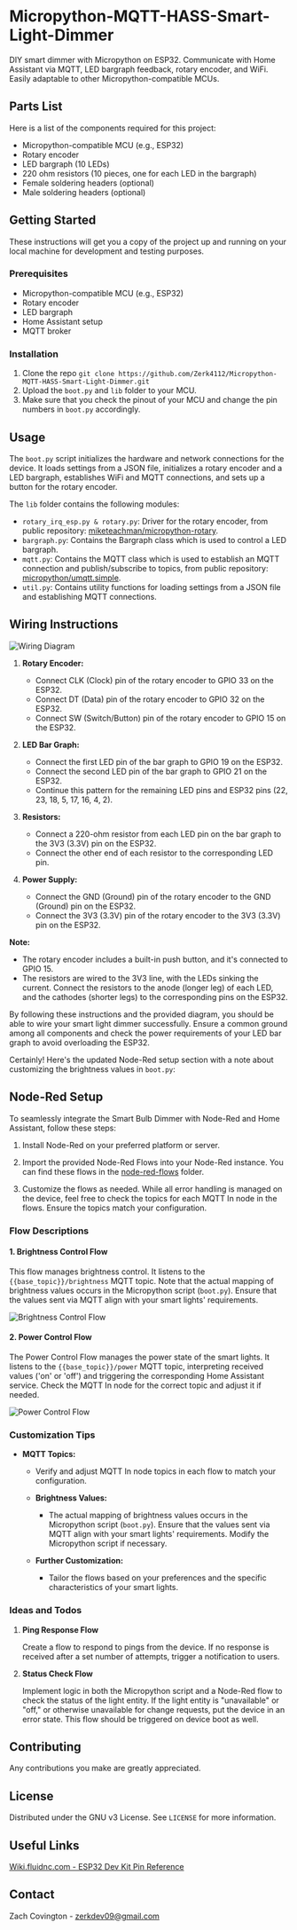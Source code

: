 # Micropython-MQTT-HASS-Smart-Light-Dimmer

DIY smart dimmer with Micropython on ESP32. Communicate with Home Assistant via MQTT, LED bargraph feedback, rotary encoder, and WiFi. Easily adaptable to other Micropython-compatible MCUs.

## Parts List

Here is a list of the components required for this project:

- Micropython-compatible MCU (e.g., ESP32)
- Rotary encoder
- LED bargraph (10 LEDs)
- 220 ohm resistors (10 pieces, one for each LED in the bargraph)
- Female soldering headers (optional)
- Male soldering headers (optional)

## Getting Started

These instructions will get you a copy of the project up and running on your local machine for development and testing purposes.

### Prerequisites

- Micropython-compatible MCU (e.g., ESP32)
- Rotary encoder
- LED bargraph
- Home Assistant setup
- MQTT broker

### Installation

1. Clone the repo ```git clone https://github.com/Zerk4112/Micropython-MQTT-HASS-Smart-Light-Dimmer.git```
2. Upload the `boot.py` and `lib` folder to your MCU.
3. Make sure that you check the pinout of your MCU and change the pin numbers in `boot.py` accordingly.

## Usage

The `boot.py` script initializes the hardware and network connections for the device. It loads settings from a JSON file, initializes a rotary encoder and a LED bargraph, establishes WiFi and MQTT connections, and sets up a button for the rotary encoder.

The `lib` folder contains the following modules:

- `rotary_irq_esp.py & rotary.py`: Driver for the rotary encoder, from public repository: [miketeachman/micropython-rotary](https://github.com/miketeachman/micropython-rotary).
- `bargraph.py`: Contains the Bargraph class which is used to control a LED bargraph.
- `mqtt.py`: Contains the MQTT class which is used to establish an MQTT connection and publish/subscribe to topics, from public repository: [micropython/umqtt.simple](https://github.com/micropython/micropython-lib/tree/master/micropython/umqtt.simple).
- `util.py`: Contains utility functions for loading settings from a JSON file and establishing MQTT connections.

## Wiring Instructions

![Wiring Diagram](https://github.com/Zerk4112/Micropython-MQTT-HASS-Smart-Light-Dimmer/blob/main/img/v1%20Wiring%20Diagram.png?raw=true)

1. **Rotary Encoder:**
   - Connect CLK (Clock) pin of the rotary encoder to GPIO 33 on the ESP32.
   - Connect DT (Data) pin of the rotary encoder to GPIO 32 on the ESP32.
   - Connect SW (Switch/Button) pin of the rotary encoder to GPIO 15 on the ESP32.

2. **LED Bar Graph:**
   - Connect the first LED pin of the bar graph to GPIO 19 on the ESP32.
   - Connect the second LED pin of the bar graph to GPIO 21 on the ESP32.
   - Continue this pattern for the remaining LED pins and ESP32 pins (22, 23, 18, 5, 17, 16, 4, 2).

3. **Resistors:**
   - Connect a 220-ohm resistor from each LED pin on the bar graph to the 3V3 (3.3V) pin on the ESP32.
   - Connect the other end of each resistor to the corresponding LED pin.

4. **Power Supply:**
   - Connect the GND (Ground) pin of the rotary encoder to the GND (Ground) pin on the ESP32.
   - Connect the 3V3 (3.3V) pin of the rotary encoder to the 3V3 (3.3V) pin on the ESP32.

**Note:**

- The rotary encoder includes a built-in push button, and it's connected to GPIO 15.
- The resistors are wired to the 3V3 line, with the LEDs sinking the current. Connect the resistors to the anode (longer leg) of each LED, and the cathodes (shorter legs) to the corresponding pins on the ESP32.

By following these instructions and the provided diagram, you should be able to wire your smart light dimmer successfully. Ensure a common ground among all components and check the power requirements of your LED bar graph to avoid overloading the ESP32.

Certainly! Here's the updated Node-Red setup section with a note about customizing the brightness values in `boot.py`:

## Node-Red Setup

To seamlessly integrate the Smart Bulb Dimmer with Node-Red and Home Assistant, follow these steps:

1. Install Node-Red on your preferred platform or server.

2. Import the provided Node-Red Flows into your Node-Red instance. You can find these flows in the [node-red-flows](/node-red-flows) folder.

3. Customize the flows as needed. While all error handling is managed on the device, feel free to check the topics for each MQTT In node in the flows. Ensure the topics match your configuration.

### Flow Descriptions

#### 1. Brightness Control Flow

This flow manages brightness control. It listens to the `{{base_topic}}/brightness` MQTT topic. Note that the actual mapping of brightness values occurs in the Micropython script (`boot.py`). Ensure that the values sent via MQTT align with your smart lights' requirements.

![Brightness Control Flow](https://github.com/Zerk4112/Micropython-MQTT-HASS-Smart-Light-Dimmer/blob/dev/img/Node-Red%20Flow%20-%20Brightness.png?raw=true)

#### 2. Power Control Flow

The Power Control Flow manages the power state of the smart lights. It listens to the `{{base_topic}}/power` MQTT topic, interpreting received values ('on' or 'off') and triggering the corresponding Home Assistant service. Check the MQTT In node for the correct topic and adjust it if needed.

![Power Control Flow](https://github.com/Zerk4112/Micropython-MQTT-HASS-Smart-Light-Dimmer/blob/dev/img/Node-Red%20Flow%20-%20Power.png?raw=true)

### Customization Tips

- **MQTT Topics:**
  - Verify and adjust MQTT In node topics in each flow to match your configuration.

  - **Brightness Values:**
    - The actual mapping of brightness values occurs in the Micropython script (`boot.py`). Ensure that the values sent via MQTT align with your smart lights' requirements. Modify the Micropython script if necessary.

  - **Further Customization:**
    - Tailor the flows based on your preferences and the specific characteristics of your smart lights.

### Ideas and Todos

1. **Ping Response Flow**

   Create a flow to respond to pings from the device. If no response is received after a set number of attempts, trigger a notification to users.

2. **Status Check Flow**

   Implement logic in both the Micropython script and a Node-Red flow to check the status of the light entity. If the light entity is "unavailable" or "off," or otherwise unavailable for change requests, put the device in an error state. This flow should be triggered on device boot as well.

## Contributing

Any contributions you make are greatly appreciated.

## License

Distributed under the GNU v3 License. See `LICENSE` for more information.

## Useful Links

[Wiki.fluidnc.com - ESP32 Dev Kit Pin Reference](http://wiki.fluidnc.com/en/hardware/esp32_pin_reference)

## Contact

Zach Covington - <zerkdev09@gmail.com>

